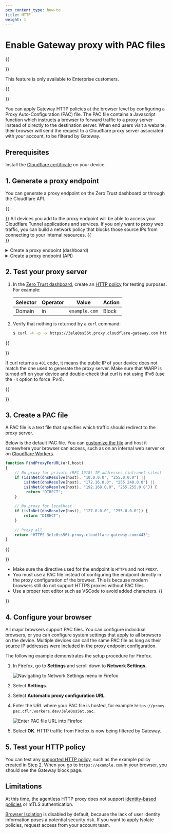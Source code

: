 ```yaml
---
pcx_content_type: how-to
title: HTTP
weight: 1
---
```


#  Enable Gateway proxy with PAC files

{{<Aside type="note">}}

This feature is only available to Enterprise customers.

{{</Aside>}}

You can apply Gateway HTTP policies at the browser level by configuring a Proxy Auto-Configuration (PAC) file. The PAC file contains a Javascript function which instructs a browser to forward traffic to a proxy server instead of directly to the destination server. When end users visit a website, their browser will send the request to a Cloudflare proxy server associated with your account, to be filtered by Gateway.

## Prerequisites

Install the [Cloudflare certificate](/cloudflare-one/connections/connect-devices/warp/install-cloudflare-cert/) on your device.

## 1. Generate a proxy endpoint

You can generate a proxy endpoint on the Zero Trust dashboard or through the Cloudflare API.

{{<Aside type ="warning">}}
All devices you add to the proxy endpoint will be able to access your Cloudflare Tunnel applications and services. If you only want to proxy web traffic, you can build a network policy that blocks those source IPs from connecting to your internal resources.
{{</Aside>}}

<details>
<summary>Create a proxy endpoint (dashboard)</summary>
<div>

1. In the [Zero Trust dashboard](https://dash.teams.cloudflare.com/), navigate to **Gateway** > **Proxy Endpoints**.
2. Click **Create endpoint**.
3. Give your endpoint any name.
4. Enter the public source IP address of your device(s) in CIDR notation.  For example,
    - **IPv4**: `90.90.241.229/32` (up to `/26`)
    - **IPv6**: `2601:645:4500:9c0:a945:f47c:23e9:a35b/128`
5. Click **Save endpoint** and confirm the endpoint creation.

Your Cloudflare proxy server domain is of the form:

```txt
https://<SUBDOMAIN>.proxy.cloudflare-gateway.com
```

</div>
</details>

<details>
<summary>Create a proxy endpoint (API)</summary>
<div>

1. Run the following command:

    ```bash
    curl --request POST \
    --url https://api.cloudflare.com/client/v4/accounts/<ACCOUNT_ID>/gateway/proxy_endpoints \
    --header 'X-Auth-Email: <EMAIL>' \
    --header 'X-Auth-Key: <API_KEY>' \
    --data '{"name": "any_name", "ips": ["<PUBLIC_IP>", "<PUBLIC_IP2>", "<PUBLIC_IP3>"]}'
    ```

    Replace `<PUBLIC_IP>` with the source IP address of your device in CIDR notation. For example,
    - **IPv4**: `90.90.241.229/32` (up to '/25')
    - **IPv6**: `2601:645:4500:9c0:a945:f47c:23e9:a35b/128` (up to '/109')

    After running the command, you should see an output similar to

    ```bash
    {
    "result": {
        "id": "d969d7bf-ec28-4291-9af0-86825f472c21",
        "name": "test",
        "created_at": "2022-03-02T10:57:18.094789Z",
        "updated_at": "2022-03-02T10:57:18.094789Z",
        "ips": [
        "90.90.241.229/32"
        ],
        "subdomain": "3ele0ss56t"
    },
    "success": true,
    "errors": [],
    "messages": []
    }
    ```

2. Note the `subdomain` value returned by the API. Your Cloudflare proxy server domain is of the form:

    ```txt
    <SUBDOMAIN>.proxy.cloudflare-gateway.com
    ```

    In the example above, the subdomain is `3ele0ss56t` and the proxy server domain is `3ele0ss56t.proxy.cloudflare-gateway.com`.

</div>
</details>

## 2. Test your proxy server

1. In the [Zero Trust dashboard](https://dash.teams.cloudflare.com/), create an [HTTP policy](/cloudflare-one/policies/filtering/http-policies/) for testing purposes. For example:

    | Selector      | Operator  | Value              | Action |
    | --------------| ----------| -------------------| ------ |
    | Domain        | in        | `example.com`      | Block  |

2. Verify that nothing is returned by a `curl` command:

    ```sh
    $ curl -4 -p -x https://3ele0ss56t.proxy.cloudflare-gateway.com https://example.com
    ```

{{<Aside type="note">}}

If curl returns a `401` code, it means the public IP of your device does not match the one used to generate the proxy server. Make sure that WARP is turned off on your device and double-check that curl is not using IPv6 (use the `-4` option to force IPv4).

{{</Aside>}}

## 3. Create a PAC file

A PAC file is a text file that specifies which traffic should redirect to the proxy server.

Below is the default PAC file. You can [customize the file](https://developer.mozilla.org/en-US/docs/Web/HTTP/Proxy_servers_and_tunneling/Proxy_Auto-Configuration_PAC_file) and host it somewhere your browser can access, such as on an internal web server or on [Cloudflare Workers](/workers/).

```js
function FindProxyForURL(url,host)
{
    // No proxy for private (RFC 1918) IP addresses (intranet sites)
    if (isInNet(dnsResolve(host), "10.0.0.0", "255.0.0.0") ||
        isInNet(dnsResolve(host), "172.16.0.0", "255.240.0.0") ||
        isInNet(dnsResolve(host), "192.168.0.0", "255.255.0.0")) {
         return "DIRECT";
    }
 
    // No proxy for localhost
    if (isInNet(dnsResolve(host), "127.0.0.0", "255.0.0.0")) {
        return "DIRECT";
    }
 
    // Proxy all
    return "HTTPS 3ele0ss56t.proxy.cloudflare-gateway.com:443";
}
```

{{<Aside type="note">}}

- Make sure the directive used for the endpoint is `HTTPS` and not `PROXY`.
- You must use a PAC file instead of configuring the endpoint directly in the proxy configuration of the browser. This is because modern browsers still do not support HTTPS proxies without PAC files.
- Use a proper text editor such as VSCode to avoid added characters.
{{</Aside>}}

## 4. Configure your browser

All major browsers support PAC files. You can configure individual browsers, or you can configure system settings that apply to all browsers on the device. Multiple devices can call the same PAC file as long as their source IP addresses were included in the proxy endpoint configuration.

The following example demonstrates the setup procedure for Firefox.

1. In Firefox, go to **Settings** and scroll down to **Network Settings**.

    ![Navigating to Network Settings menu in Firefox](/cloudflare-one/static/documentation/connections/firefox-network-settings.png)

2. Select **Settings**.
3. Select **Automatic proxy configuration URL**.
4. Enter the URL where your PAC file is hosted, for example `https://proxy-pac.cflr.workers.dev/3ele0ss56t.pac`.

    ![Enter PAC file URL into Firefox](/cloudflare-one/static/documentation/connections/firefox-pac-file.png)

5. Select **OK**. HTTP traffic from Firefox is now being filtered by Gateway.

## 5. Test your HTTP policy

You can test any [supported HTTP policy](#limitations), such as the example policy created in [Step 2](#2-test-your-proxy-server). When you go to `https://example.com` in your browser, you should see the Gateway block page.

## Limitations

At this time, the agentless HTTP proxy does not support [identity-based policies](/cloudflare-one/policies/filtering/identity-selectors/) or mTLS authentication.

[Browser Isolation](/cloudflare-one/policies/browser-isolation/) is disabled by default, because the lack of user identity information poses a potential security risk. If you want to apply Isolate policies, request access from your account team.

